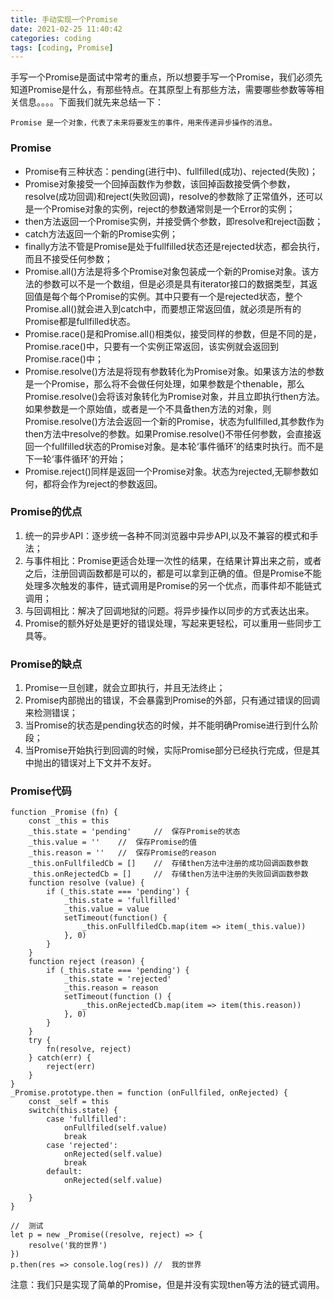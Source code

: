 ```yaml
---
title: 手动实现一个Promise
date: 2021-02-25 11:40:42
categories: coding
tags: [coding, Promise]
---
```

手写一个Promise是面试中常考的重点，所以想要手写一个Promise，我们必须先知道Promise是什么，有那些特点。在其原型上有那些方法，需要哪些参数等等相关信息。。。。下面我们就先来总结一下：

`Promise 是一个对象，代表了未来将要发生的事件，用来传递异步操作的消息。`
### Promise

+ Promise有三种状态：pending(进行中)、fullfilled(成功)、rejected(失败)；
+ Promise对象接受一个回掉函数作为参数，该回掉函数接受俩个参数，resolve(成功回调)和reject(失败回调)，resolve的参数除了正常值外，还可以是一个Promise对象的实例，reject的参数通常则是一个Error的实例；
+ then方法返回一个Promise实例，并接受俩个参数，即resolve和reject函数；
+ catch方法返回一个新的Promise实例；
+ finally方法不管是Promise是处于fullfilled状态还是rejected状态，都会执行，而且不接受任何参数；
+ Promise.all()方法是将多个Promise对象包装成一个新的Promise对象。该方法的参数可以不是一个数组，但是必须是具有iterator接口的数据类型，其返回值是每个每个Promise的实例。其中只要有一个是rejected状态，整个Promise.all()就会进入到catch中，而要想正常返回值，就必须是所有的Promise都是fullfilled状态。
+ Promise.race()是和Promise.all()相类似，接受同样的参数，但是不同的是，Promise.race()中，只要有一个实例正常返回，该实例就会返回到Promise.race()中；
+ Promise.resolve()方法是将现有参数转化为Promise对象。如果该方法的参数是一个Promise，那么将不会做任何处理，如果参数是个thenable，那么Promise.resolve()会将该对象转化为Promise对象，并且立即执行then方法。如果参数是一个原始值，或者是一个不具备then方法的对象，则Promise.resolve()方法会返回一个新的Promise，状态为fullfilled,其参数作为then方法中resolve的参数。如果Promise.resolve()不带任何参数，会直接返回一个fullfilled状态的Promise对象。是本轮‘事件循环’的结束时执行。而不是下一轮‘事件循环’的开始；
+ Promise.reject()同样是返回一个Promise对象。状态为rejected,无聊参数如何，都将会作为reject的参数返回。

### Promise的优点
1. 统一的异步API：逐步统一各种不同浏览器中异步API,以及不兼容的模式和手法；
2. 与事件相比：Promise更适合处理一次性的结果，在结果计算出来之前，或者之后，注册回调函数都是可以的，都是可以拿到正确的值。但是Promise不能处理多次触发的事件，链式调用是Promise的另一个优点，而事件却不能链式调用；
3. 与回调相比：解决了回调地狱的问题。将异步操作以同步的方式表达出来。
4. Promise的额外好处是更好的错误处理，写起来更轻松，可以重用一些同步工具等。

### Promise的缺点
1. Promise一旦创建，就会立即执行，并且无法终止；
2. Promise内部抛出的错误，不会暴露到Promise的外部，只有通过错误的回调来检测错误；
3. 当Promise的状态是pending状态的时候，并不能明确Promise进行到什么阶段；
4. 当Promise开始执行到回调的时候，实际Promise部分已经执行完成，但是其中抛出的错误对上下文并不友好。

### Promise代码

```
function _Promise (fn) {
    const _this = this
    _this.state = 'pending'     //  保存Promise的状态
    _this.value = ''    //  保存Promise的值 
    _this.reason = ''   //  保存Promise的reason
    _this.onFullfiledCb = []    //  存储then方法中注册的成功回调函数参数
    _this.onRejectedCb = []     //  存储then方法中注册的失败回调函数参数
    function resolve (value) {
        if (_this.state === 'pending') {
            _this.state = 'fullfilled'
            _this.value = value
            setTimeout(function() {
                _this.onFullfiledCb.map(item => item(_this.value))
            }, 0)
        }
    }
    function reject (reason) {
        if (_this.state === 'pending') {
            _this.state = 'rejected'
            _this.reason = reason
            setTimeout(function () {
                _this.onRejectedCb.map(item => item(this.reason))
            }, 0)
        }
    }
    try {
        fn(resolve, reject)
    } catch(err) {
        reject(err)
    }
}
_Promise.prototype.then = function (onFullfiled, onRejected) {
    const _self = this
    switch(this.state) {
        case 'fullfilled':
            onFullfiled(self.value)
            break
        case 'rejected':
            onRejected(self.value)
            break
        default:
            onRejected(self.value)
            
    }
}

//  测试
let p = new _Promise((resolve, reject) => {
    resolve('我的世界')
})
p.then(res => console.log(res)) //  我的世界
```
注意：我们只是实现了简单的Promise，但是并没有实现then等方法的链式调用。